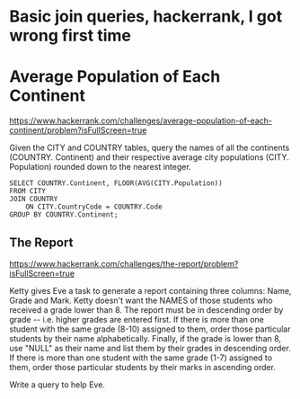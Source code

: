 # Basic join queries, hackerrank, I got wrong first time

# Average Population of Each Continent

https://www.hackerrank.com/challenges/average-population-of-each-continent/problem?isFullScreen=true

Given the CITY and COUNTRY tables, query the names of all the continents (COUNTRY. Continent) and their respective average city populations (CITY. Population) rounded down to the nearest integer.

```
SELECT COUNTRY.Continent, FLOOR(AVG(CITY.Population))
FROM CITY
JOIN COUNTRY
    ON CITY.CountryCode = COUNTRY.Code
GROUP BY COUNTRY.Continent;
```

## The Report

https://www.hackerrank.com/challenges/the-report/problem?isFullScreen=true

Ketty gives Eve a task to generate a report containing three columns: Name, Grade and Mark. Ketty doesn't want the NAMES of those students who received a grade lower than 8. The report must be in descending order by grade -- i.e. higher grades are entered first. If there is more than one student with the same grade (8-10) assigned to them, order those particular students by their name alphabetically. Finally, if the grade is lower than 8, use "NULL" as their name and list them by their grades in descending order. If there is more than one student with the same grade (1-7) assigned to them, order those particular students by their marks in ascending order.

Write a query to help Eve.
